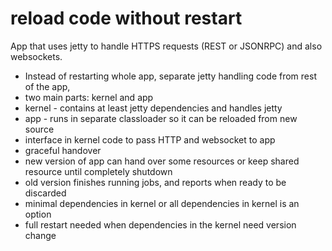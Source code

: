 # reload code without restart

App that uses jetty to handle HTTPS requests (REST or JSONRPC) and also websockets.

- Instead of restarting whole app, separate jetty handling code from rest of the app,
- two main parts: kernel and app
- kernel - contains at least jetty dependencies and handles jetty
- app - runs in separate classloader so it can be reloaded from new source
- interface in kernel code to pass HTTP and websocket to app
- graceful handover
- new version of app can hand over some resources or keep shared resource until completely shutdown
- old version finishes running jobs, and reports when ready to be discarded
- minimal dependencies in kernel or all dependencies in kernel is an option
- full restart needed when dependencies in the kernel need version change

